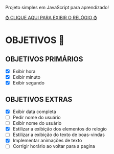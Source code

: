 Projeto simples em JavaScript para aprendizado!

[ ⌚ CLIQUE AQUI PARA EXIBIR O RELÓGIO  ⌚](https://senne42.github.io/relogioJS/index.html)

# OBJETIVOS 🎯
## OBJETIVOS PRIMÁRIOS 

 - [x] Exibir hora
 - [x] Exibir minuto
 - [x] Exibir segundo
## OBJETIVOS EXTRAS
 - [x] Exibir data completa
 - [ ] Pedir nome do usuário
 - [ ] Exibir nome do usuário
 - [x] Estilizar a exibição dos elementos do relogio
 - [ ] Estilizar a exibição do texto de boas-vindas
 - [x] Implementar animações de texto
 - [ ] Corrigir horário ao voltar para a pagina
